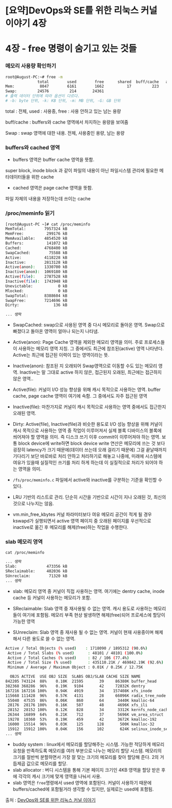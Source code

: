 # [요약]DevOps와 SE를 위한 리눅스 커널 이야기 4장


# 4장 - free 명령이 숨기고 있는 것들

### 메모리 사용량 확인하기
```bash
root@August-PC:~# free -m
              total        used        free      shared  buff/cache   available
Mem:           8047        6161        1662          17         223        1755
Swap:         24576         214       24361
# 출력 데이터 단위에 따라 옵션이 다르다.
# -b: byte 단위, -k: KB 단위, -m: MB 단위, -G: GB 단위
```
total : 전체, used : 사용중, free : 사용 안하고 있는 남는 용량

buff/cache : buffers와 cache 영역에서 차지하는 용량을 보여줌

Swap : swap 영역에 대한 내용. 전체, 사용중인 용량, 남는 용량

### buffers와 cached 영역

* buffers 영역은 buffer cache 영역을 뜻함.

super block, inode block 과 같이 파일의 내용이 아닌 파일시스템 관리에 필요한 메타데이터들을 위한 cache

* cached 영역은 page cache 영역을 뜻함.

파일 자체의 내용을 저장하는데 쓰이는 cache

### /proc/meminfo 읽기

```bash
[root@August-PC ~]# cat /proc/meminfo 
MemTotal:        7957324 kB
MemFree:          299176 kB
MemAvailable:    4854520 kB
Buffers:          141072 kB
Cached:          4768400 kB
SwapCached:        75588 kB
Active:          4118228 kB
Inactive:        2813128 kB
Active(anon):    1330700 kB
Inactive(anon):  1069180 kB
Active(file):    2787528 kB
Inactive(file):  1743948 kB
Unevictable:           0 kB
Mlocked:               0 kB
SwapTotal:       8388604 kB
SwapFree:        7214696 kB
Dirty:               136 kB

... 생략
```

* SwapCached: swap으로 사용된 영역 중 다시 메모리로 돌아온 영역. Swap으로 빠졌다고 돌아온 영역이 얼마나 되는지 나타냄.

* Active(anon): Page Cache 영역을 제외한 메모리 영역을 의미. 주로 프로세스들이 사용하는 메모리 영역 지칭. 그 중에서도 최근에 참조된(active) 영역 나타낸다. Active는 최근에 접근된 이력이 있는 영역이라는 뜻.

* Inactive(anon): 참조된 지 오래되어 Swap영역으로 이동할 수도 있는 메모리 영역. Inactive는 말 그대로 active 하지 않은, 접근된지 오래된, 최근에는 접근하지 않은 영역..

* Active(file): 커널이 I/O 성능 향상을 위해 캐시 목적으로 사용하는 영역.  buffer cache, page cache 영역이 여기에 속함. 그 중에서도 자주 접근된 영역

* Inactive(file): 마찬가지로 커널이 캐시 목적으로 사용하는 영역 중에서도 접근한지 오래된 영역.

* Dirty: Active(file), Inactive(file)과 비슷한 용도로 I/O 성능 향상을 위해 커널이 캐시 목적으로 사용하는 영역 중  작업이 이루어져서 실제 블록 디바이스의 블록에 씌어져야 할 영역을 의미. 즉 디스크 쓰기 이후 commit이 이루어져야 하는 영역. 보통 block device에 write하면 block device write 연산은 메모리에 쓰는 것 보다 굉장히 latency가 크기 때문에(데이터 쓰는데 오래 걸리기 때문에) 그걸 끝날때까지 기다리기 보단 바로바로 처리 안하고 처리하기로 해놓고 나중에, 미래에 시스템에 여유가 있을때 실질적인 쓰기를 처리 하게 하는데 이 실질적으로 처리가 되어야 하는 영역을 의미.

* `/fs/proc/meminfo.c` 파일에서 active와 inactive를 구분하는 기준을 확인할 수 있다.

* LRU 기반의 리스트로 관리. 단순히 시간을 기반으로 시간이 지나 오래된 것, 최신의 것으로 나누지는 않음.

* vm.min_free_kbytes 커널 파라미터보다 여유 메모리 공간이 적게 될 경우 kswapd가 실행되면서 active 영역 페이지 중 오래된 페이지를 우선적으로 inactive로 옮긴 후 메모리를 해제(free)하는 작업을 수행한다.

### slab 메모리 영역

`cat /proc/meminfo`

```bash
... 생략
Slab:             473356 kB
SReclaimable:     402036 kB
SUnreclaim:        71320 kB
... 생략
```

* slab: 메모리 영역 중 커널이 직접 사용하는 영역. 여기에는 dentry cache, inode cache 등 커널이 사용하는 메모리가 포함.

* SReclaimable: Slab 영역 중 재사용될 수 없는 영역. 캐시 용도로 사용하는 메모리들이 여기에 포함됨. 메모리 부족 현상 발생하면 해제(free)되어 프로세스에 할당이 가능한 영역

* SUnreclaim: Slab 영역 중 재사용 될 수 없는 영역. 커널이 현재 사용중이며 해제해서 다른 용도로 쓸 수 없는 영역.

```bash
Active / Total Objects (% used)    : 1718090 / 1895312 (90.6%)
 Active / Total Slabs (% used)      : 48101 / 48101 (100.0%)
 Active / Total Caches (% used)     : 82 / 106 (77.4%)   
 Active / Total Size (% used)       : 435110.21K / 469842.19K (92.6%)
 Minimum / Average / Maximum Object : 0.01K / 0.25K / 12.75K

  OBJS ACTIVE  USE OBJ SIZE  SLABS OBJ/SLAB CACHE SIZE NAME
842205 743124  88%    0.10K  21595       39     86380K buffer_head
382368 368286  96%    0.19K   9104       42     72832K dentry
167216 167216 100%    0.94K   4919       34    157408K xfs_inode
115668 111428  96%    0.57K   4131       28     66096K radix_tree_node
 55040  47535  86%    0.06K    860       64      3440K kmalloc-64
 28176  28176 100%    0.16K    587       48      4696K xfs_ili
 28152  28152 100%    0.12K    828       34      3312K kernfs_node_cache
 26344  16899  64%    0.21K    712       37      5696K vm_area_struct
 19278  10360  53%    0.19K    459       42      3672K kmalloc-192
 16000  15514  96%    0.03K    125      128       500K kmalloc-32
 15912  15912 100%    0.04K    156      102       624K selinux_inode_security
... 생략
```
* buddy system : linux에서 메모리를 할당해주는 시스템. 가능한 적당하게 메모리 요청을 만족하도록 메모리를 여러 부분으로 나누는 메모리 할당 시스템.
메모리의 크기를 절반씩 분할하면서 가장 잘 맞는 크기의 메모리를 찾아 할당해 준다. 2의 거듭제곱 값으로 메모리를 할당.
* slab allocator : 버디 시스템을 통해 기본 페이지 크기인 4KB 영역을 할당 받은 후에 각각의 캐시 크기에 맞게 영역을 나눠서 사용.
* slab 영역은 `free`명령에서 used 영역에 포함된다. 커널이 사용하기 때문에 buffers/cached에 포함될거라 생각할 수 있지만, 실제로는 used에 포함됨.

출처 : [DevOps와 SE를 위한 리눅스 커널 이야기](http://www.kyobobook.co.kr/product/detailViewKor.laf?ejkGb=KOR&mallGb=KOR&barcode=9788966264049&orderClick=LEA&Kc=)




